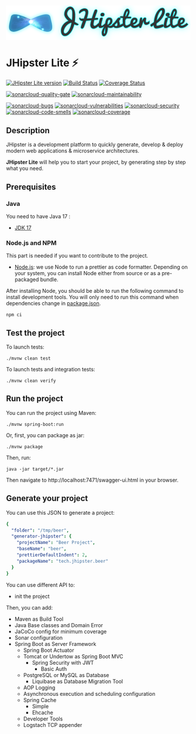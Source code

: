 [![Logo JHipster Lite][jhipster-image]][jhipster-url]

# JHipster Lite ⚡

[![JHipster Lite version][jhipster-lite-release-version]][jhipster-lite-release-url]
[![Build Status][github-actions-jhlite-image]][github-actions-url]
[![Coverage Status][codecov-image]][codecov-url]

[![sonarcloud-quality-gate][sonarcloud-quality-gate]][sonarcloud-url]
[![sonarcloud-maintainability][sonarcloud-maintainability]][sonarcloud-url]

[![sonarcloud-bugs][sonarcloud-bugs]][sonarcloud-url]
[![sonarcloud-vulnerabilities][sonarcloud-vulnerabilities]][sonarcloud-url]
[![sonarcloud-security][sonarcloud-security]][sonarcloud-url]
[![sonarcloud-code-smells][sonarcloud-code-smells]][sonarcloud-url]
[![sonarcloud-coverage][sonarcloud-coverage]][sonarcloud-url]

## Description

JHipster is a development platform to quickly generate, develop & deploy modern web applications & microservice architectures.

**JHipster Lite** will help you to start your project, by generating step by step what you need.

## Prerequisites

### Java

You need to have Java 17 :

- [JDK 17](https://openjdk.java.net/projects/jdk/17/)

### Node.js and NPM

This part is needed if you want to contribute to the project.

- [Node.js](https://nodejs.org/): we use Node to run a prettier as code formatter.
  Depending on your system, you can install Node either from source or as a pre-packaged bundle.

After installing Node, you should be able to run the following command to install development tools.
You will only need to run this command when dependencies change in [package.json](package.json).

```
npm ci
```

## Test the project

To launch tests:

```
./mvnw clean test
```

To launch tests and integration tests:

```
./mvnw clean verify
```

## Run the project

You can run the project using Maven:

```
./mvnw spring-boot:run
```

Or, first, you can package as jar:

```
./mvnw package
```

Then, run:

```
java -jar target/*.jar
```

Then navigate to http://localhost:7471/swagger-ui.html in your browser.

## Generate your project

You can use this JSON to generate a project:

<!-- prettier-ignore-start -->
```yaml
{
  "folder": "/tmp/beer",
  "generator-jhipster": {
    "projectName": "Beer Project",
    "baseName": "beer",
    "prettierDefaultIndent": 2,
    "packageName": "tech.jhipster.beer"
  }
}
```
<!-- prettier-ignore-end -->

You can use different API to:

- init the project

Then, you can add:

- Maven as Build Tool
- Java Base classes and Domain Error
- JaCoCo config for minimum coverage
- Sonar configuration
- Spring Boot as Server Framework
  - Spring Boot Actuator
  - Tomcat or Undertow as Spring Boot MVC
    - Spring Security with JWT
      - Basic Auth
  - PostgreSQL or MySQL as Database
    - Liquibase as Database Migration Tool
  - AOP Logging
  - Asynchronous execution and scheduling configuration
  - Spring Cache
    - Simple
    - Ehcache
  - Developer Tools
  - Logstach TCP appender

[jhipster-lite-release-version]: https://img.shields.io/github/v/release/jhipster/jhipster-lite
[jhipster-lite-release-url]: https://github.com/jhipster/jhipster-lite/releases
[github-actions-jhlite-image]: https://github.com/jhipster/jhipster-lite/workflows/build/badge.svg
[github-actions-url]: https://github.com/jhipster/jhipster-lite/actions
[codecov-image]: https://codecov.io/gh/jhipster/jhipster-lite/branch/main/graph/badge.svg
[codecov-url]: https://codecov.io/gh/jhipster/jhipster-lite
[jhipster-image]: https://raw.githubusercontent.com/jhipster/jhipster-artwork/main/logos/lite/JHipster-Lite-neon-blue.png
[jhipster-url]: https://www.jhipster.tech/
[sonarcloud-url]: https://sonarcloud.io/project/overview?id=jhipster_jhipster-lite
[sonarcloud-quality-gate]: https://sonarcloud.io/api/project_badges/measure?project=jhipster_jhipster-lite&metric=alert_status
[sonarcloud-maintainability]: https://sonarcloud.io/api/project_badges/measure?project=jhipster_jhipster-lite&metric=sqale_rating
[sonarcloud-bugs]: https://sonarcloud.io/api/project_badges/measure?project=jhipster_jhipster-lite&metric=bugs
[sonarcloud-vulnerabilities]: https://sonarcloud.io/api/project_badges/measure?project=jhipster_jhipster-lite&metric=vulnerabilities
[sonarcloud-security]: https://sonarcloud.io/api/project_badges/measure?project=jhipster_jhipster-lite&metric=security_rating
[sonarcloud-code-smells]: https://sonarcloud.io/api/project_badges/measure?project=jhipster_jhipster-lite&metric=code_smells
[sonarcloud-coverage]: https://sonarcloud.io/api/project_badges/measure?project=jhipster_jhipster-lite&metric=coverage

<!-- jhipster-needle-readme -->
